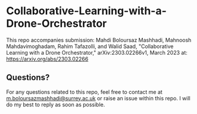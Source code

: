 # Collaborative-Learning-with-a-Drone-Orchestrator
This repo accompanies submission: Mahdi Boloursaz Mashhadi, Mahnoosh Mahdavimoghadam, Rahim Tafazolli, and Walid Saad, "Collaborative Learning with a Drone Orchestrator," arXiv:2303.02266v1, March 2023 at: https://arxiv.org/abs/2303.02266

## Questions?
For any questions related to this repo, feel free to contact me at m.boloursazmashhadi@surrey.ac.uk or raise an issue within this repo. I will do my best to reply as soon as possible.
